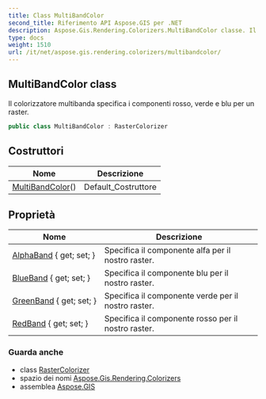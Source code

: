 ```yaml
---
title: Class MultiBandColor
second_title: Riferimento API Aspose.GIS per .NET
description: Aspose.Gis.Rendering.Colorizers.MultiBandColor classe. Il colorizzatore multibanda specifica i componenti rosso verde e blu per un raster.
type: docs
weight: 1510
url: /it/net/aspose.gis.rendering.colorizers/multibandcolor/
---
```

## MultiBandColor class

Il colorizzatore multibanda specifica i componenti rosso, verde e blu per un raster.

```csharp
public class MultiBandColor : RasterColorizer
```

## Costruttori

| Nome | Descrizione |
| --- | --- |
| [MultiBandColor](multibandcolor/)() | Default_Costruttore |

## Proprietà

| Nome | Descrizione |
| --- | --- |
| [AlphaBand](../../aspose.gis.rendering.colorizers/multibandcolor/alphaband/) { get; set; } | Specifica il componente alfa per il nostro raster. |
| [BlueBand](../../aspose.gis.rendering.colorizers/multibandcolor/blueband/) { get; set; } | Specifica il componente blu per il nostro raster. |
| [GreenBand](../../aspose.gis.rendering.colorizers/multibandcolor/greenband/) { get; set; } | Specifica il componente verde per il nostro raster. |
| [RedBand](../../aspose.gis.rendering.colorizers/multibandcolor/redband/) { get; set; } | Specifica il componente rosso per il nostro raster. |

### Guarda anche

* class [RasterColorizer](../rastercolorizer/)
* spazio dei nomi [Aspose.Gis.Rendering.Colorizers](../../aspose.gis.rendering.colorizers/)
* assemblea [Aspose.GIS](../../)


